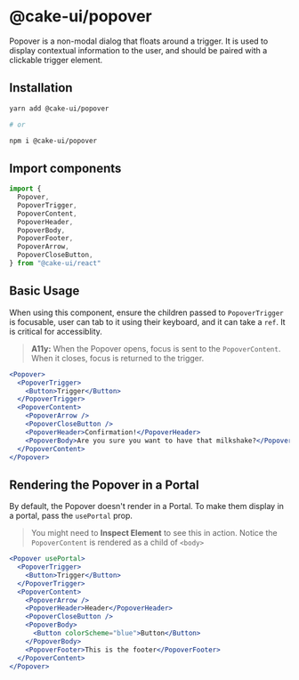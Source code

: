 # @cake-ui/popover

Popover is a non-modal dialog that floats around a trigger. It is used to
display contextual information to the user, and should be paired with a
clickable trigger element.

## Installation

```sh
yarn add @cake-ui/popover

# or

npm i @cake-ui/popover
```

## Import components

```jsx
import {
  Popover,
  PopoverTrigger,
  PopoverContent,
  PopoverHeader,
  PopoverBody,
  PopoverFooter,
  PopoverArrow,
  PopoverCloseButton,
} from "@cake-ui/react"
```

## Basic Usage

When using this component, ensure the children passed to `PopoverTrigger` is
focusable, user can tab to it using their keyboard, and it can take a `ref`. It
is critical for accessiblity.

> **A11y:** When the Popover opens, focus is sent to the `PopoverContent`. When
> it closes, focus is returned to the trigger.

```jsx
<Popover>
  <PopoverTrigger>
    <Button>Trigger</Button>
  </PopoverTrigger>
  <PopoverContent>
    <PopoverArrow />
    <PopoverCloseButton />
    <PopoverHeader>Confirmation!</PopoverHeader>
    <PopoverBody>Are you sure you want to have that milkshake?</PopoverBody>
  </PopoverContent>
</Popover>
```

## Rendering the Popover in a Portal

By default, the Popover doesn't render in a Portal. To make them display in a
portal, pass the `usePortal` prop.

> You might need to **Inspect Element** to see this in action. Notice the
> `PopoverContent` is rendered as a child of `<body>`

```jsx
<Popover usePortal>
  <PopoverTrigger>
    <Button>Trigger</Button>
  </PopoverTrigger>
  <PopoverContent>
    <PopoverArrow />
    <PopoverHeader>Header</PopoverHeader>
    <PopoverCloseButton />
    <PopoverBody>
      <Button colorScheme="blue">Button</Button>
    </PopoverBody>
    <PopoverFooter>This is the footer</PopoverFooter>
  </PopoverContent>
</Popover>
```
